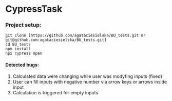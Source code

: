 # CypressTask 

### Project setup:
```
git clone [https://github.com/agataciesielska/BU_tests.git or git@github.com:agataciesielska/BU_tests.git]
cd BU_tests
npm install
npx cypress open
```

#### Detected bugs:
1. Calculated data were changing while user was modyfing inputs (fixed)
2. User can fill inputs with negative number via arrow keys or arrows inside input
3. Calculation is triggered for empty inputs